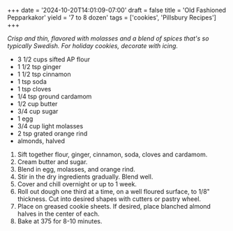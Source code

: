 +++
date = '2024-10-20T14:01:09-07:00'
draft = false
title = 'Old Fashioned Pepparkakor'
yield = '7 to 8 dozen'
tags = ['cookies', 'Pillsbury Recipes'] 
+++

_Crisp and thin, flavored with molasses and a blend of spices that's so typically Swedish. For holiday cookies, decorate with icing._

* 3 1/2 cups sifted AP flour
* 1 1/2 tsp ginger
* 1 1/2 tsp cinnamon
* 1 tsp soda
* 1 tsp cloves
* 1/4 tsp ground cardamom
* 1/2 cup butter
* 3/4 cup sugar
* 1 egg
* 3/4 cup light molasses
* 2 tsp grated orange rind
* almonds, halved

1. Sift together flour, ginger, cinnamon, soda, cloves and cardamom.
2. Cream butter and sugar.
3. Blend in egg, molasses, and orange rind.
4. Stir in the dry ingredients gradually. Blend well.
5. Cover and chill overnight or up to 1 week.
6. Roll out dough one third at a time, on a well floured surface, to 1/8" thickness. Cut into desired shapes with cutters or pastry wheel.
7. Place on greased cookie sheets. If desired, place blanched almond halves in the center of each.
8. Bake at 375 for 8-10 minutes.

